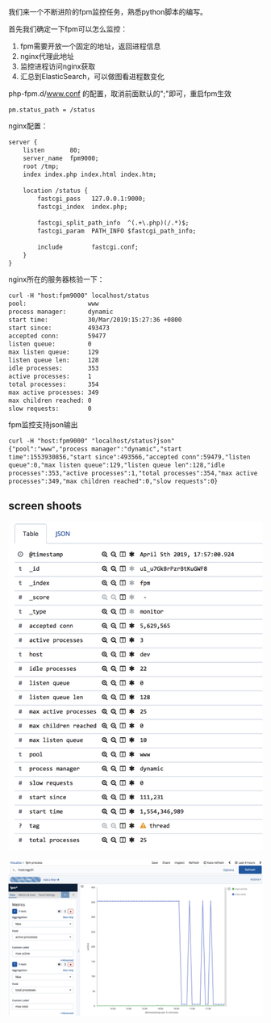 我们来一个不断进阶的fpm监控任务，熟悉python脚本的编写。

首先我们确定一下fpm可以怎么监控：
1. fpm需要开放一个固定的地址，返回进程信息
2. nginx代理此地址
3. 监控进程访问nginx获取
4. 汇总到ElasticSearch，可以做图看进程数变化

php-fpm.d/www.conf 的配置，取消前面默认的";"即可，重启fpm生效
```
pm.status_path = /status
```

nginx配置：
```
server {
    listen       80;
    server_name  fpm9000;
    root /tmp;
    index index.php index.html index.htm;

    location /status {
        fastcgi_pass   127.0.0.1:9000;
        fastcgi_index  index.php;

        fastcgi_split_path_info  ^(.+\.php)(/.*)$;
        fastcgi_param  PATH_INFO $fastcgi_path_info;

        include        fastcgi.conf;
    }
}
```

nginx所在的服务器核验一下：
```
curl -H "host:fpm9000" localhost/status
pool:                 www
process manager:      dynamic
start time:           30/Mar/2019:15:27:36 +0800
start since:          493473
accepted conn:        59477
listen queue:         0
max listen queue:     129
listen queue len:     128
idle processes:       353
active processes:     1
total processes:      354
max active processes: 349
max children reached: 0
slow requests:        0
```

fpm监控支持json输出
```
curl -H "host:fpm9000" "localhost/status?json"
{"pool":"www","process manager":"dynamic","start time":1553930856,"start since":493566,"accepted conn":59479,"listen queue":0,"max listen queue":129,"listen queue len":128,"idle processes":353,"active processes":1,"total processes":354,"max active processes":349,"max children reached":0,"slow requests":0}
```

## screen shoots

![image](https://raw.githubusercontent.com/hqlulu/pyMonitor/master/screen_shoot/screen_shoot_es_detail.png)

![image](https://raw.githubusercontent.com/hqlulu/pyMonitor/master/screen_shoot/screen_shoot_es_visualize.png)

